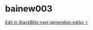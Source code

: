 # bainew003

[Edit in StackBlitz next generation editor ⚡️](https://stackblitz.com/~/github.com/hotwellkz/bainew003)